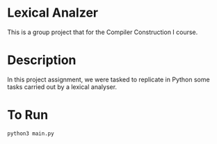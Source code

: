 # Lexical Analzer
This is a group project that for the Compiler Construction I course. 

# Description
In this project assignment, we were tasked to replicate in Python some tasks carried out by a lexical analyser.

# To Run
```bash
python3 main.py
```
